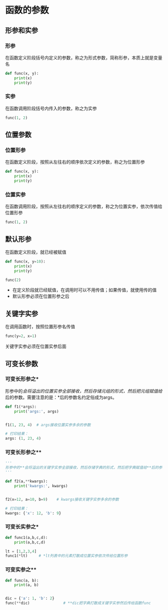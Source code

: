 # 函数的参数

## 形参和实参

### 形参

在函数定义阶段括号内定义的参数，称之为形式参数，简称形参，本质上就是变量名

```python
def func(x, y):
    print(x)
    print(y)
```

### 实参

在函数调用阶段括号内传入的参数，称之为实参

```python
func(1, 2)
```

## 位置参数

### 位置形参

在函数定义阶段，按照从左往右的顺序依次定义的参数，称之为位置形参

```python
def func(x, y):
    print(x)
    print(y)
```

### 位置实参

在函数调用阶段，按照从左往右的顺序定义的参数，称之为位置实参，依次传值给位置形参

```python
func(1, 2)
```

## 默认形参

在函数定义阶段，就已经被赋值

```python
def func(x, y=10):
    print(x)
    print(y)

func(2)
```

- 在定义阶段就已经赋值，在调用时可以不用传值；如果传值，就使用传的值
- 默认形参必须在位置形参之后

## 关键字实参

在调用函数时，按照位置形参名传值

```python
func(y=2, x=1)
```

关键字实参必须在位置实参后面

## 可变长参数

### 可变长形参之*

形参中的*会将溢出的位置实参全部接收，然后存储元组的形式，然后把元组赋值给*后的参数。需要注意的是：*后的参数名约定俗成为args。

```python
def f1(*args):
    print('args:', args)


f1(1, 23, 4)  # args接收位置实参多余的参数

# 打印结果：
args: (1, 23, 4)
```

### 可变长形参之**

```python
'''
形参中的**会将溢出的关键字实参全部接收，然后存储字典的形式，然后把字典赋值给**后的参数。需要注意的是：**后的参数名约定俗成为kwargs。
'''

def f2(a,**kwargs):
    print('kwargs:', kwargs)


f2(x=12, a=10, b=9)    # kwargs接收关键字实参多余的参数

# 打印结果：
kwargs: {'x': 12, 'b': 9}
```

### 可变长实参之*

```python
def func1(a,b,c,d):
    print(a,b,c,d)

lt = [1,2,3,4]
func1(*lt)     # *lt列表中的元素打散成位置实参依次传给位置形参
```

### 可变实参之**

```python
def func(a, b):
    print(a, b)


dic = {'a': 1, 'b': 2}
func(**dic)               # **dic把字典打散成关键字实参然后传给函数func
```